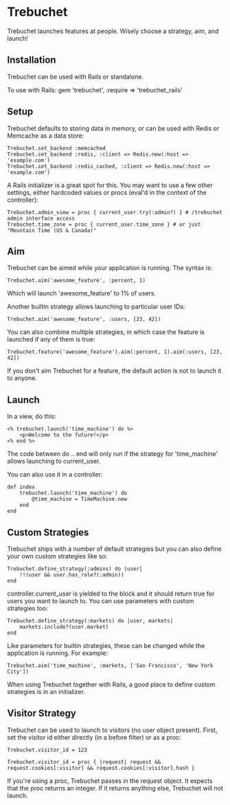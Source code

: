 Trebuchet
=========

Trebuchet launches features at people. Wisely choose a strategy, aim, and launch!

Installation
------------


Trebuchet can be used with Rails or standalone.

To use with Rails:
gem 'trebuchet', :require => 'trebuchet_rails'

Setup
-----


Trebuchet defaults to storing data in memory, or can be used with Redis or Memcache as a data store:

    Trebuchet.set_backend :memcached
    Trebuchet.set_backend :redis, :client => Redis.new(:host => 'example.com')
    Trebuchet.set_backend :redis_cached, :client => Redis.new(:host => 'example.com')

A Rails initializer is a great spot for this. You may want to use a few other settings, either hardcoded values or procs (eval'd in the context of the controller):

    Trebuchet.admin_view = proc { current_user.try(:admin?) } # /trebuchet admin interface access
    Trebuchet.time_zone = proc { current_user.time_zone } # or just "Mountain Time (US & Canada)"


Aim
---

Trebuchet can be aimed while your application is running. The syntax is:

    Trebuchet.aim('awesome_feature', :percent, 1)

Which will launch 'awesome_feature' to 1% of users.

Another builtin strategy allows launching to particular user IDs:

    Trebuchet.aim('awesome_feature', :users, [23, 42])

You can also combine multiple strategies, in which case the feature is launched if any of them is true:

    Trebuchet.feature('awesome_feature').aim(:percent, 1).aim(:users, [23, 42])

If you don't aim Trebuchet for a feature, the default action is not to launch it to anyone.


Launch
------

In a view, do this:

    <% trebuchet.launch('time_machine') do %>
        <p>Welcome to the future!</p>
    <% end %>

The code between do .. end will only run if the strategy for 'time_machine' allows launching to current_user.

You can also use it in a controller:

    def index
        trebuchet.launch('time_machine') do
            @time_machine = TimeMachine.new
        end
    end


Custom Strategies
-----------------

Trebuchet ships with a number of default strategies but you can also define your own custom strategies like so:

    Trebuchet.define_strategy(:admins) do |user|
        !!(user && user.has_role?(:admin))
    end

controller.current_user is yielded to the block and it should return true for users you want to launch to.
You can use parameters with custom strategies too:

    Trebuchet.define_strategy(:markets) do |user, markets|
        markets.include?(user.market)
    end

Like parameters for builtin strategies, these can be changed while the application is running. For example:

    Trebuchet.aim('time_machine', :markets, ['San Francisco', 'New York City'])

When using Trebuchet together with Rails, a good place to define custom strategies is in an initializer.


Visitor Strategy
----------------

Trebuchet can be used to launch to visitors (no user object present).
First, set the visitor id either directly (in a before filter) or as a proc:

    Trebuchet.visitor_id = 123

    Trebuchet.visitor_id = proc { |request| request && request.cookies[:visitor] && request.cookies[:visitor].hash }

If you're using a proc, Trebuchet passes in the request object. It expects that the proc returns an integer.
If it returns anything else, Trebuchet will not launch.
